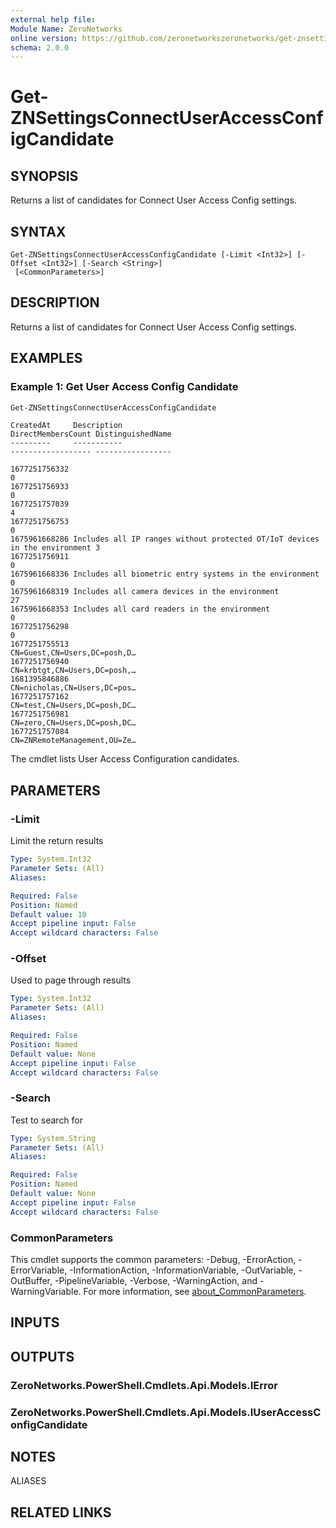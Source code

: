 ```yaml
---
external help file:
Module Name: ZeroNetworks
online version: https://github.com/zeronetworkszeronetworks/get-znsettingsconnectuseraccessconfigcandidate
schema: 2.0.0
---
```


# Get-ZNSettingsConnectUserAccessConfigCandidate

## SYNOPSIS
Returns a list of candidates for Connect User Access Config settings.

## SYNTAX

```
Get-ZNSettingsConnectUserAccessConfigCandidate [-Limit <Int32>] [-Offset <Int32>] [-Search <String>]
 [<CommonParameters>]
```

## DESCRIPTION
Returns a list of candidates for Connect User Access Config settings.

## EXAMPLES

### Example 1: Get User Access Config Candidate
```powershell
Get-ZNSettingsConnectUserAccessConfigCandidate
```

```output
CreatedAt     Description                                                                DirectMembersCount DistinguishedName
---------     -----------                                                                ------------------ -----------------           
                                                                                                                                        
1677251756332                                                                            0                                              
1677251756933                                                                            0                                              
1677251757039                                                                            4                                              
1677251756753                                                                            0                                              
1675961668286 Includes all IP ranges without protected OT/IoT devices in the environment 3                                              
1677251756911                                                                            0                                              
1675961668336 Includes all biometric entry systems in the environment                    0                                              
1675961668319 Includes all camera devices in the environment                             27                                             
1675961668353 Includes all card readers in the environment                               0                                              
1677251756298                                                                            0                                              
1677251755513                                                                                               CN=Guest,CN=Users,DC=posh,D…
1677251756940                                                                                               CN=krbtgt,CN=Users,DC=posh,…
1681395846886                                                                                               CN=nicholas,CN=Users,DC=pos…
1677251757162                                                                                               CN=test,CN=Users,DC=posh,DC…
1677251756981                                                                                               CN=zero,CN=Users,DC=posh,DC…
1677251757084                                                                                               CN=ZNRemoteManagement,OU=Ze…
```

The cmdlet lists User Access Configuration candidates.

## PARAMETERS

### -Limit
Limit the return results

```yaml
Type: System.Int32
Parameter Sets: (All)
Aliases:

Required: False
Position: Named
Default value: 10
Accept pipeline input: False
Accept wildcard characters: False
```

### -Offset
Used to page through results

```yaml
Type: System.Int32
Parameter Sets: (All)
Aliases:

Required: False
Position: Named
Default value: None
Accept pipeline input: False
Accept wildcard characters: False
```

### -Search
Test to search for

```yaml
Type: System.String
Parameter Sets: (All)
Aliases:

Required: False
Position: Named
Default value: None
Accept pipeline input: False
Accept wildcard characters: False
```

### CommonParameters
This cmdlet supports the common parameters: -Debug, -ErrorAction, -ErrorVariable, -InformationAction, -InformationVariable, -OutVariable, -OutBuffer, -PipelineVariable, -Verbose, -WarningAction, and -WarningVariable. For more information, see [about_CommonParameters](http://go.microsoft.com/fwlink/?LinkID=113216).

## INPUTS

## OUTPUTS

### ZeroNetworks.PowerShell.Cmdlets.Api.Models.IError

### ZeroNetworks.PowerShell.Cmdlets.Api.Models.IUserAccessConfigCandidate

## NOTES

ALIASES

## RELATED LINKS

